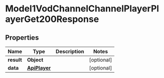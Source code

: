 

# Model1VodChannelChannelPlayerPlayerGet200Response


## Properties

| Name | Type | Description | Notes |
|------------ | ------------- | ------------- | -------------|
|**result** | **Object** |  |  [optional] |
|**data** | [**ApiPlayer**](ApiPlayer.md) |  |  [optional] |




